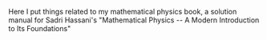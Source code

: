 Here I put things related to my mathematical physics book, a solution manual for Sadri Hassani's "Mathematical Physics -- A Modern Introduction to Its Foundations"
